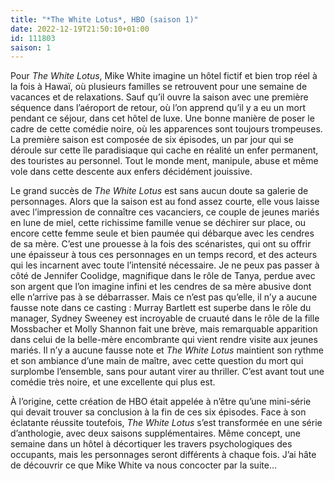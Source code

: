 ```yaml
---
title: "*The White Lotus*, HBO (saison 1)"
date: 2022-12-19T21:50:10+01:00
id: 111803 
saison: 1
---
```


Pour *The White Lotus*, Mike White imagine un hôtel fictif et bien trop réel à la fois à Hawaï, où plusieurs familles se retrouvent pour une semaine de vacances et de relaxations. Sauf qu’il ouvre la saison avec une première séquence dans l’aéroport de retour, où l’on apprend qu’il y a eu un mort pendant ce séjour, dans cet hôtel de luxe. Une bonne manière de poser le cadre de cette comédie noire, où les apparences sont toujours trompeuses. La première saison est composée de six épisodes, un par jour qui se déroule sur cette île paradisiaque qui cache en réalité un enfer permanent, des touristes au personnel. Tout le monde ment, manipule, abuse et même vole dans cette descente aux enfers décidément jouissive.

Le grand succès de *The White Lotus* est sans aucun doute sa galerie de personnages. Alors que la saison est au fond assez courte, elle vous laisse avec l’impression de connaître ces vacanciers, ce couple de jeunes mariés en lune de miel, cette richissime famille venue se déchirer sur place, ou encore cette femme seule et bien paumée qui débarque avec les cendres de sa mère. C’est une prouesse à la fois des scénaristes, qui ont su offrir une épaisseur à tous ces personnages en un temps record, et des acteurs qui les incarnent avec toute l’intensité nécessaire. Je ne peux pas passer à côté de Jennifer Coolidge, magnifique dans le rôle de Tanya, perdue avec son argent que l’on imagine infini et les cendres de sa mère abusive dont elle n’arrive pas à se débarrasser. Mais ce n’est pas qu’elle, il n’y a aucune fausse note dans ce casting : Murray Bartlett est superbe dans le rôle du manager, Sydney Sweeney est incroyable de cruauté dans le rôle de la fille Mossbacher et Molly Shannon fait une brève, mais remarquable apparition dans celui de la belle-mère encombrante qui vient rendre visite aux jeunes mariés. Il n’y a aucune fausse note et *The White Lotus* maintient son rythme et son ambiance d’une main de maître, avec cette question du mort qui surplombe l’ensemble, sans pour autant virer au thriller. C’est avant tout une comédie très noire, et une excellente qui plus est.

À l’origine, cette création de HBO était appelée à n’être qu’une mini-série qui devait trouver sa conclusion à la fin de ces six épisodes. Face à son éclatante réussite toutefois, *The White Lotus* s’est transformée en une série d’anthologie, avec deux saisons supplémentaires. Même concept, une semaine dans un hôtel à décortiquer les travers psychologiques des occupants, mais les personnages seront différents à chaque fois. J’ai hâte de découvrir ce que Mike White va nous concocter par la suite…
